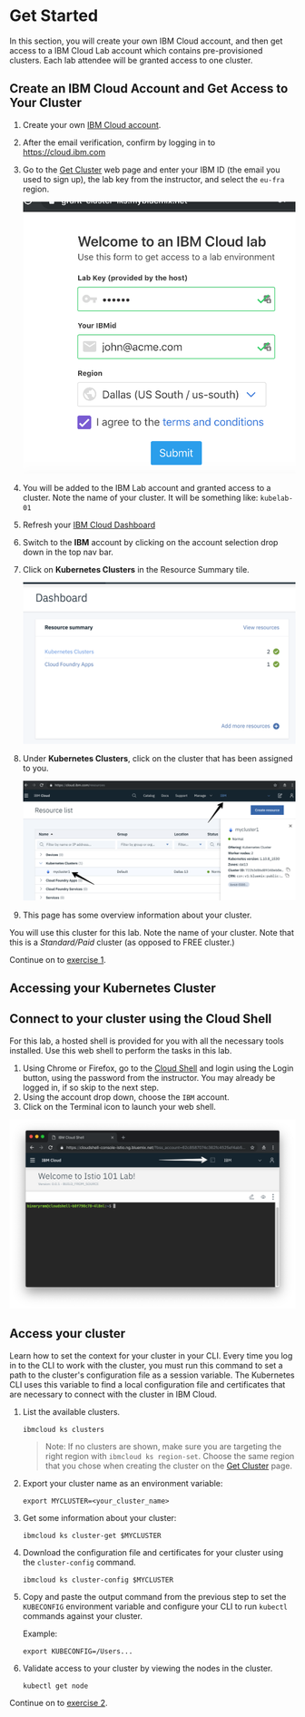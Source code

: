 # Get Started
In this section, you will create your own IBM Cloud account, and then get access to a IBM Cloud Lab account which contains pre-provisioned clusters. Each lab attendee will be granted access to one cluster.

## Create an IBM Cloud Account and Get Access to Your Cluster
1. Create your own [IBM Cloud account](TODO:VCPIURL).
2. After the email verification, confirm by logging in to https://cloud.ibm.com
3. Go to the [Get Cluster](TODO:GETCLUSTER) web page and enter your IBM ID (the email you used to sign up), the lab key from the instructor, and select the `eu-fra` region.

    ![](../README_images/get-clusters.png)

3. You will be added to the IBM Lab account and granted access to a cluster. Note the name of your cluster. It will be something like: `kubelab-01`
4. Refresh your [IBM Cloud Dashboard](https://cloud.ibm.com)
5. Switch to the **IBM** account by clicking on the account selection drop down in the top nav bar.
6. Click on **Kubernetes Clusters** in the Resource Summary tile.

    ![](../README_images/kubernetesResources.png)

7. Under **Kubernetes Clusters**, click on the cluster that has been assigned to you.

    ![](../README_images/dashboard.png)

8. This page has some overview information about your cluster.

You will use this cluster for this lab. Note the name of your cluster. Note that this is a *Standard/Paid* cluster (as opposed to FREE cluster.)

Continue on to [exercise 1](../exercise-1/README.md).

## Accessing your Kubernetes Cluster

## Connect to your cluster using the Cloud Shell

For this lab, a hosted shell is provided for you with all the necessary tools installed. Use this web shell to perform the tasks in this lab.

1. Using Chrome or Firefox, go to the [Cloud Shell](https://cloudshell-console-ikslab.us-south.cf.cloud.ibm.com/) and login using the Login button, using the password from the instructor. You may already be logged in, if so skip to the next step.
2. Using the account drop down, choose the `IBM` account.
3. Click on the Terminal icon to launch your web shell.

![](../README_images/cloudshell.png)

## Access your cluster
Learn how to set the context for your cluster in your CLI. Every time you log in to the CLI to work with the cluster, you must run this command to set a path to the cluster's configuration file as a session variable. The Kubernetes CLI uses this variable to find a local configuration file and certificates that are necessary to connect with the cluster in IBM Cloud.

1. List the available clusters.

    ```shell
    ibmcloud ks clusters
    ```

    > Note: If no clusters are shown, make sure you are targeting the right region with `ibmcloud ks region-set`. Choose the same region that you chose when creating the cluster on the [Get Cluster](https://get-cluster.mybluemix.net/) page.

2. Export your cluster name as an environment variable:

    ```shell
    export MYCLUSTER=<your_cluster_name>
    ```

3. Get some information about your cluster:

    ```shell
    ibmcloud ks cluster-get $MYCLUSTER
    ```

4. Download the configuration file and certificates for your cluster using the `cluster-config` command.

    ```shell
    ibmcloud ks cluster-config $MYCLUSTER
    ```

5. Copy and paste the output command from the previous step to set the `KUBECONFIG` environment variable and configure your CLI to run `kubectl` commands against your cluster.

    Example:
    ```shell
    export KUBECONFIG=/Users...
    ```

6. Validate access to your cluster by viewing the nodes in the cluster.

    ```shell
    kubectl get node
    ```
    
Continue on to [exercise 2](../exercise-2/README.md).